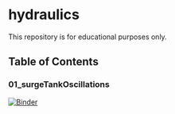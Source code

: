 # hydraulics

This repository is for educational purposes only.

## Table of Contents

### 01_surgeTankOscillations
[![Binder](https://mybinder.org/badge_logo.svg)](https://mybinder.org/v2/gh/sandro-s/hydraulics/main?labpath=01_surgeTankOscillations%2F)
